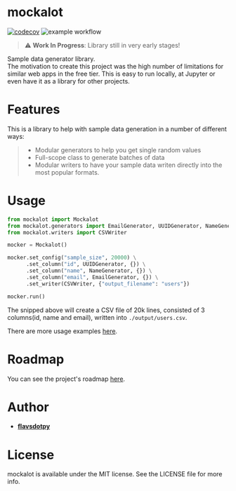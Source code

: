 # mockalot

[![codecov](https://codecov.io/gh/flavsdotpy/mockalot/master/graph/badge.svg?token=FMD26G97A7)](https://codecov.io/gh/flavsdotpy/mockalot)
![example workflow](https://github.com/flavsdotpy/mockalot/actions/workflows/ci.yml/badge.svg)

> :warning: **Work In Progress**: Library still in very early stages!

Sample data generator library.  \
The motivation to create this project was the high number of limitations for similar web apps in the free tier. This is easy to run locally, at Jupyter or even have it as a library for other projects.

# Features

This is a library to help with sample data generation in a number of different ways:
> - Modular generators to help you get single random values
> - Full-scope class to generate batches of data
> - Modular writers to have your sample data writen directly into the most popular formats.

# Usage

```python
from mockalot import Mockalot
from mockalot.generators import EmailGenerator, UUIDGenerator, NameGenerator
from mockalot.writers import CSVWriter

mocker = Mockalot()

mocker.set_config("sample_size", 20000) \
      .set_column("id", UUIDGenerator, {}) \
      .set_column("name", NameGenerator, {}) \
      .set_column("email", EmailGenerator, {}) \
      .set_writer(CSVWriter, {"output_filename": "users"})

mocker.run()
```

The snipped above will create a CSV file of 20k lines, consisted of 3 columns(id, name and email), written into `./output/users.csv`.

There are more usage examples [here](./examples/).

# Roadmap

You can see the project's roadmap [here](https://github.com/flavsdotpy/mockalot/issues).

# Author

* **[flavsdotpy](https://github.com/flavsdotpy)**

# License

mockalot is available under the MIT license. See the LICENSE file for more info.
